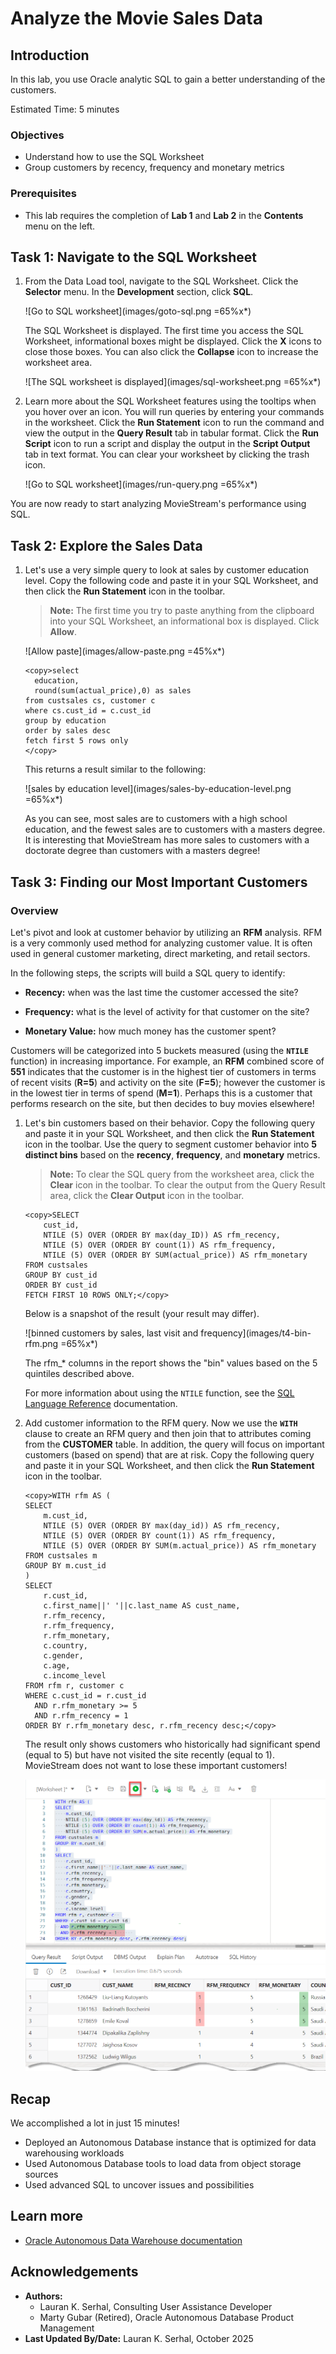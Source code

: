 # Analyze the Movie Sales Data

## Introduction
In this lab, you use Oracle analytic SQL to gain a better understanding of the customers.

Estimated Time: 5 minutes

### Objectives

- Understand how to use the SQL Worksheet
- Group customers by recency, frequency and monetary metrics

### Prerequisites

- This lab requires the completion of **Lab 1** and **Lab 2** in the **Contents** menu on the left.

## Task 1: Navigate to the SQL Worksheet

1. From the Data Load tool, navigate to the SQL Worksheet. Click the **Selector** menu. In the **Development** section, click **SQL**.

    ![Go to SQL worksheet](images/goto-sql.png =65%x*)

    The SQL Worksheet is displayed. The first time you access the SQL Worksheet, informational boxes might be displayed. Click the **X** icons to close those boxes. You can also click the **Collapse** icon to increase the worksheet area.

    ![The SQL worksheet is displayed](images/sql-worksheet.png =65%x*)

2. Learn more about the SQL Worksheet features using the tooltips when you hover over an icon. You will run queries by entering your commands in the worksheet. Click the **Run Statement** icon to run the command and view the output in the **Query Result** tab in tabular format. Click the **Run Script** icon to run a script and display the output in the **Script Output** tab in text format. You can clear your worksheet by clicking the trash icon.

    ![Go to SQL worksheet](images/run-query.png =65%x*)

You are now ready to start analyzing MovieStream's performance using SQL.

## Task 2: Explore the Sales Data

1. Let's use a very simple query to look at sales by customer education level. Copy the following code and paste it in your SQL Worksheet, and then click the **Run Statement** icon in the toolbar. 

    >**Note:** The first time you try to paste anything from the clipboard into your SQL Worksheet, an informational box is displayed. Click **Allow**.

    ![Allow paste](images/allow-paste.png =45%x*)


    ```
    <copy>select
      education,
      round(sum(actual_price),0) as sales
    from custsales cs, customer c
    where cs.cust_id = c.cust_id
    group by education
    order by sales desc
    fetch first 5 rows only
    </copy>
    ```

    This returns a result similar to the following:

    ![sales by education level](images/sales-by-education-level.png =65%x*)

    As you can see, most sales are to customers with a high school education, and the fewest sales are to customers with a masters degree. It is interesting that MovieStream has more sales to customers with a doctorate degree than customers with a masters degree!

## Task 3: Finding our Most Important Customers

### Overview

Let's pivot and look at customer behavior by utilizing an **RFM** analysis. RFM is a very commonly used method for analyzing customer value. It is often used in general customer marketing, direct marketing, and retail sectors.

In the following steps, the scripts will build a SQL query to identify:

- **Recency:** when was the last time the customer accessed the site?

- **Frequency:** what is the level of activity for that customer on the site?

- **Monetary Value:** how much money has the customer spent?

Customers will be categorized into 5 buckets measured (using the **`NTILE`** function) in increasing importance. For example, an **RFM** combined score of **551** indicates that the customer is in the highest tier of customers in terms of recent visits (**R=5**) and activity on the site (**F=5**); however the customer is in the lowest tier in terms of spend (**M=1**). Perhaps this is a customer that performs research on the site, but then decides to buy movies elsewhere!

1. Let's bin customers based on their behavior. Copy the following query and paste it in your SQL Worksheet, and then click the **Run Statement** icon in the toolbar. Use the query to segment customer behavior into **5 distinct bins** based on the **recency**, **frequency**, and **monetary** metrics. 

    >**Note:** To clear the SQL query from the worksheet area, click the **Clear** icon in the toolbar. To clear the output from the Query Result area, click the **Clear Output** icon in the toolbar.

    ```
    <copy>SELECT
        cust_id,
        NTILE (5) OVER (ORDER BY max(day_ID)) AS rfm_recency,
        NTILE (5) OVER (ORDER BY count(1)) AS rfm_frequency,
        NTILE (5) OVER (ORDER BY SUM(actual_price)) AS rfm_monetary
    FROM custsales
    GROUP BY cust_id
    ORDER BY cust_id
    FETCH FIRST 10 ROWS ONLY;</copy>
    ```

    Below is a snapshot of the result (your result may differ).

    ![binned customers by sales, last visit and frequency](images/t4-bin-rfm.png =65%x*)

    The rfm\_* columns in the report shows the "bin" values based on the 5 quintiles described above.

    For more information about using the `NTILE` function, see the [SQL Language Reference](https://docs.oracle.com/en/database/oracle/oracle-database/19/sqlrf/NTILE.html#GUID-FAD7A986-AEBD-4A03-B0D2-F7F2148BA5E9) documentation.

2. Add customer information to the  RFM query. Now we use the **`WITH`** clause to create an RFM query and then join that to attributes coming from the **CUSTOMER** table. In addition, the query will focus on important customers (based on spend) that are at risk. Copy the following query and paste it in your SQL Worksheet, and then click the **Run Statement** icon in the toolbar.

    ```
    <copy>WITH rfm AS (
    SELECT
        m.cust_id,
        NTILE (5) OVER (ORDER BY max(day_id)) AS rfm_recency,
        NTILE (5) OVER (ORDER BY count(1)) AS rfm_frequency,
        NTILE (5) OVER (ORDER BY SUM(m.actual_price)) AS rfm_monetary
    FROM custsales m
    GROUP BY m.cust_id
    )
    SELECT
        r.cust_id,
        c.first_name||' '||c.last_name AS cust_name,
        r.rfm_recency,
        r.rfm_frequency,
        r.rfm_monetary,
        c.country,
        c.gender,
        c.age,
        c.income_level
    FROM rfm r, customer c  
    WHERE c.cust_id = r.cust_id
      AND r.rfm_monetary >= 5
      AND r.rfm_recency = 1      
    ORDER BY r.rfm_monetary desc, r.rfm_recency desc;</copy>
    ```
   
    The result only shows customers who historically had significant spend (equal to 5) but have not visited the site recently (equal to 1). MovieStream does not want to lose these important customers!

    ![RFM query](images/t4-rfm.png " ")

## Recap
We accomplished a lot in just 15 minutes!

* Deployed an Autonomous Database instance that is optimized for data warehousing workloads
* Used Autonomous Database tools to load data from object storage sources
* Used advanced SQL to uncover issues and possibilities

## Learn more

* [Oracle Autonomous Data Warehouse documentation](https://docs.oracle.com/en/cloud/paas/autonomous-data-warehouse-cloud/index.html)

## **Acknowledgements**

- **Authors:**
    * Lauran K. Serhal, Consulting User Assistance Developer
    * Marty Gubar (Retired), Oracle Autonomous Database Product Management
- **Last Updated By/Date:** Lauran K. Serhal, October 2025
